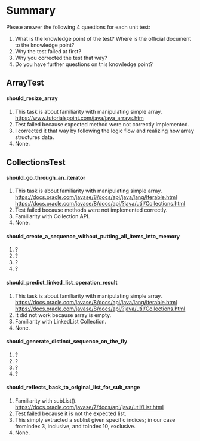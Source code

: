 # Summary

Please answer the following 4 questions for each unit test:
1. What is the knowledge point of the test? Where is the official document to the knowledge point?
2. Why the test failed at first?
3. Why you corrected the test that way?
4. Do you have further questions on this knowledge point?

## ArrayTest
#### should_resize_array
1. This task is about familiarity with manipulating simple array.
https://www.tutorialspoint.com/java/java_arrays.htm
2. Test failed because expected method were not correctly implemented.
3. I corrected it that way by following the logic flow and realizing how array structures data. 
4. None.

## CollectionsTest
#### should_go_through_an_iterator
1. This task is about familiarity with manipulating simple array.
https://docs.oracle.com/javase/8/docs/api/java/lang/Iterable.html
https://docs.oracle.com/javase/8/docs/api/?java/util/Collections.html
2. Test failed because methods were not implemented correctly.
3. Familiarity with Collection API.
4. None.

#### should_create_a_sequence_without_putting_all_items_into_memory
1. ?
2. ?
3. ?
4. ?

#### should_predict_linked_list_operation_result
1. This task is about familiarity with manipulating simple array.
https://docs.oracle.com/javase/8/docs/api/java/lang/Iterable.html
https://docs.oracle.com/javase/8/docs/api/?java/util/Collections.html
2. It did not work because array is empty. 
3. Familiarity with LinkedList Collection.
4. None.

#### should_generate_distinct_sequence_on_the_fly
1. ?
2. ?
3. ?
4. ?

#### should_reflects_back_to_original_list_for_sub_range
1. Familiarity with subList().
https://docs.oracle.com/javase/7/docs/api/java/util/List.html
2. Test failed because it is not the expected list.
3. This simply extracted a sublist given specific indices; in our case fromIndex 3, inclusive, and toIndex 10, exclusive.
4. None.
